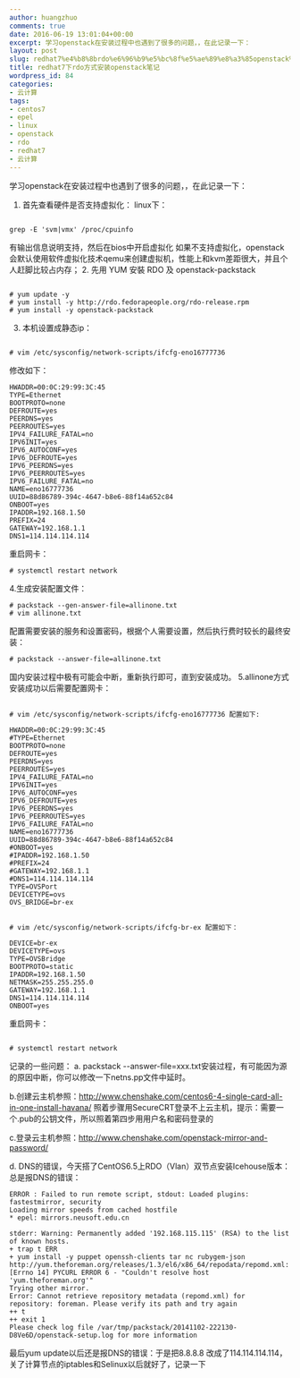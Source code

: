 ```yaml
---
author: huangzhuo
comments: true
date: 2016-06-19 13:01:04+00:00
excerpt: 学习openstack在安装过程中也遇到了很多的问题，，在此记录一下：
layout: post
slug: redhat7%e4%b8%8brdo%e6%96%b9%e5%bc%8f%e5%ae%89%e8%a3%85openstack%e7%ac%94%e8%ae%b0
title: redhat7下rdo方式安装openstack笔记
wordpress_id: 84
categories:
- 云计算
tags:
- centos7
- epel
- linux
- openstack
- rdo
- redhat7
- 云计算
---
```


学习openstack在安装过程中也遇到了很多的问题，，在此记录一下：
1. 首先查看硬件是否支持虚拟化：
linux下：

```

grep -E 'svm|vmx' /proc/cpuinfo

```

有输出信息说明支持，然后在bios中开启虚拟化
如果不支持虚拟化，openstack会默认使用软件虚拟化技术qemu来创建虚拟机，性能上和kvm差距很大，并且个人赶脚比较占内存；
2. 先用 YUM 安裝 RDO 及 openstack-packstack

```

# yum update -y
# yum install -y http://rdo.fedorapeople.org/rdo-release.rpm
# yum install -y openstack-packstack

```

3. 本机设置成静态ip：

```

# vim /etc/sysconfig/network-scripts/ifcfg-eno16777736

```


修改如下：

```
HWADDR=00:0C:29:99:3C:45
TYPE=Ethernet
BOOTPROTO=none
DEFROUTE=yes
PEERDNS=yes
PEERROUTES=yes
IPV4_FAILURE_FATAL=no
IPV6INIT=yes
IPV6_AUTOCONF=yes
IPV6_DEFROUTE=yes
IPV6_PEERDNS=yes
IPV6_PEERROUTES=yes
IPV6_FAILURE_FATAL=no
NAME=eno16777736
UUID=88d86789-394c-4647-b8e6-88f14a652c84
ONBOOT=yes
IPADDR=192.168.1.50
PREFIX=24
GATEWAY=192.168.1.1
DNS1=114.114.114.114

```

重启网卡：

```
# systemctl restart network
```

4.生成安装配置文件：

```
# packstack --gen-answer-file=allinone.txt
# vim allinone.txt
```

配置需要安装的服务和设置密码，根据个人需要设置，然后执行费时较长的最终安装：

```
# packstack --answer-file=allinone.txt
```

国内安装过程中极有可能会中断，重新执行即可，直到安装成功。
5.allinone方式安装成功以后需要配置网卡：

```

# vim /etc/sysconfig/network-scripts/ifcfg-eno16777736 配置如下:

```


```
HWADDR=00:0C:29:99:3C:45
#TYPE=Ethernet
BOOTPROTO=none
DEFROUTE=yes
PEERDNS=yes
PEERROUTES=yes
IPV4_FAILURE_FATAL=no
IPV6INIT=yes
IPV6_AUTOCONF=yes
IPV6_DEFROUTE=yes
IPV6_PEERDNS=yes
IPV6_PEERROUTES=yes
IPV6_FAILURE_FATAL=no
NAME=eno16777736
UUID=88d86789-394c-4647-b8e6-88f14a652c84
#ONBOOT=yes
#IPADDR=192.168.1.50
#PREFIX=24
#GATEWAY=192.168.1.1
#DNS1=114.114.114.114
TYPE=OVSPort
DEVICETYPE=ovs
OVS_BRIDGE=br-ex
```



```

# vim /etc/sysconfig/network-scripts/ifcfg-br-ex 配置如下：

```


```
DEVICE=br-ex
DEVICETYPE=ovs
TYPE=OVSBridge
BOOTPROTO=static
IPADDR=192.168.1.50
NETMASK=255.255.255.0
GATEWAY=192.168.1.1
DNS1=114.114.114.114
ONBOOT=yes
```

重启网卡：

```

# systemctl restart network

```


记录的一些问题：
a. packstack --answer-file=xxx.txt安装过程，有可能因为源的原因中断，你可以修改一下netns.pp文件中延时。

b.创建云主机参照：http://www.chenshake.com/centos6-4-single-card-all-in-one-install-havana/ 照着步骤用SecureCRT登录不上云主机，提示：需要一个.pub的公钥文件，所以照着第四步用用户名和密码登录的

c.登录云主机参照：http://www.chenshake.com/openstack-mirror-and-password/

d. DNS的错误，今天搭了CentOS6.5上RDO（Vlan）双节点安装Icehouse版本：总是报DNS的错误：

```
ERROR : Failed to run remote script, stdout: Loaded plugins: fastestmirror, security
Loading mirror speeds from cached hostfile
* epel: mirrors.neusoft.edu.cn

stderr: Warning: Permanently added '192.168.115.115' (RSA) to the list of known hosts.
+ trap t ERR
+ yum install -y puppet openssh-clients tar nc rubygem-json
http://yum.theforeman.org/releases/1.3/el6/x86_64/repodata/repomd.xml: [Errno 14] PYCURL ERROR 6 - "Couldn't resolve host 'yum.theforeman.org'"
Trying other mirror.
Error: Cannot retrieve repository metadata (repomd.xml) for repository: foreman. Please verify its path and try again
++ t
++ exit 1
Please check log file /var/tmp/packstack/20141102-222130-D8Ve6D/openstack-setup.log for more information
```

最后yum update以后还是报DNS的错误：于是把8.8.8.8 改成了114.114.114.114，关了计算节点的iptables和Selinux以后就好了，记录一下
